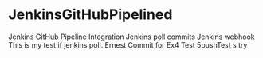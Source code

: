 # JenkinsGitHubPipelined
Jenkins GitHub Pipeline Integration
Jenkins poll commits
Jenkins webhook
This is my test if jenkins poll. Ernest
Commit for Ex4
Test 5pushTest
s
try
